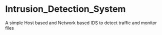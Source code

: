 # Intrusion_Detection_System
A simple Host based and Network based IDS to detect traffic and monitor files
